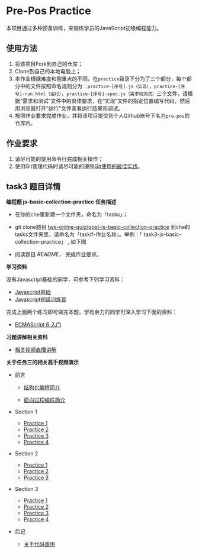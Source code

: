 # Pre-Pos Practice

本项目通过多种预备训练，来锻炼学员的JavaScript初级编程能力。

## 使用方法

1. 将该项目Fork到自己的仓库；
2. Clone到自己的本地电脑上；
3. 本作业根据难度和侧重点的不同，在``practice``目录下分为了三个部分，每个部分中的文件按照命名规则分为：``practice-[序号].js（实现）``，``practice-[序号]-run.html（运行）``，``practice-[序号]-spec.js（需求和测试）``三个文件，请根据“需求和测试”文件中的具体要求，在“实现”文件的指定位置编写代码，然后用浏览器打开“运行”文件查看运行结果和调试。
4. 按照作业要求完成作业，并将该项目提交到个人Github账号下名为``pre-pos``的仓库内。

## 作业要求

1. 请尽可能的使用命令行完成相关操作；
2. 使用Git管理代码时请尽可能的遵照[Git使用的最佳实践](https://github.com/iamcoach/git)。

## task3 题目详情

**编程题 js-basic-collection-practice**
**任务描述**

* 在你的che里新建一个文件夹，命名为「tasks」；
* git clone题目 [tws-online-quiz/gpst-js-basic-collection-practice](https://github.com/tws-online-quiz/gpst-js-basic-collection-practice) 到che的tasks文件夹里，请命名为「task#-作业名称」。举例：「 task3-js-basic-collection-practice」 , 如下图

* 阅读题目 *README*， 完成作业要求。

**学习资料**

 没有Javascript基础的同学，可参考下列学习资料：

* [Javascript基础](http://codefordream.com/courses/js_basic/sections)
* [Javascript初级训练营](http://codefordream.com/courses/js_learning_camps/sections)

完成上面两个练习即可做完本题，学有余力的同学可深入学习下面的资料：

* [ECMAScript 6 入门](http://es6.ruanyifeng.com/)

**习题讲解相关资料**
 
* [相关视频直播讲解](https://www.bilibili.com/video/av12846879/)

**关于任务三的相关高手视频演示**

* 前言

  * [结构化编程简介](https://codingstyle-cn.b0.upaiyun.com/video/tws-online/collection/%E7%BB%93%E6%9E%84%E5%8C%96%E7%BC%96%E7%A8%8B%E7%AE%80%E4%BB%8B.mov)

  * [面向过程编程简介](https://s3.cn-north-1.amazonaws.com.cn/tws-courses-resource/%E9%9D%A2%E5%90%91%E8%BF%87%E7%A8%8B%E7%BC%96%E7%A8%8B.mp4)


* Section 1

  * [Practice 1](https://codingstyle-cn.b0.upaiyun.com/video/tws-online/collection/Section1-p1.mov)
  * [Practice 2](https://codingstyle-cn.b0.upaiyun.com/video/tws-online/collection/Section1-p2.mov)
  * [Practice 3](https://codingstyle-cn.b0.upaiyun.com/video/tws-online/collection/Section1-p3.mov)
  * [Practice 4](https://codingstyle-cn.b0.upaiyun.com/video/tws-online/collection/Section1-p4.mov)

* Section 2
  * [Practice 1](https://codingstyle-cn.b0.upaiyun.com/video/tws-online/collection/Section2-p1.mov)
  * [Practice 2](https://codingstyle-cn.b0.upaiyun.com/video/tws-online/collection/Section2-p2.mov)
  * [Practice 3](https://codingstyle-cn.b0.upaiyun.com/video/tws-online/collection/Section2-p3.mov)

* Section 3

  * [Practice 1](https://codingstyle-cn.b0.upaiyun.com/video/tws-online/collection/Section3-p1.mov)
  * [Practice 2](https://codingstyle-cn.b0.upaiyun.com/video/tws-online/collection/Section3-p2.mov)
  * [Practice 3](https://codingstyle-cn.b0.upaiyun.com/video/tws-online/collection/Section3-p3.mov)
  * [Practice 4](https://codingstyle-cn.b0.upaiyun.com/video/tws-online/collection/Section3-p4.mov)

* 后记

  * [关于代码重用](https://codingstyle-cn.b0.upaiyun.com/video/tws-online/collection/%E5%85%B3%E4%BA%8E%E4%BB%A3%E7%A0%81%E9%87%8D%E7%94%A8.mov)
